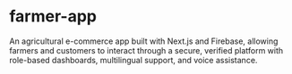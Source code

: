 # farmer-app
An agricultural e-commerce app built with Next.js and Firebase, allowing farmers and customers to interact through a secure, verified platform with role-based dashboards, multilingual support, and voice assistance.
